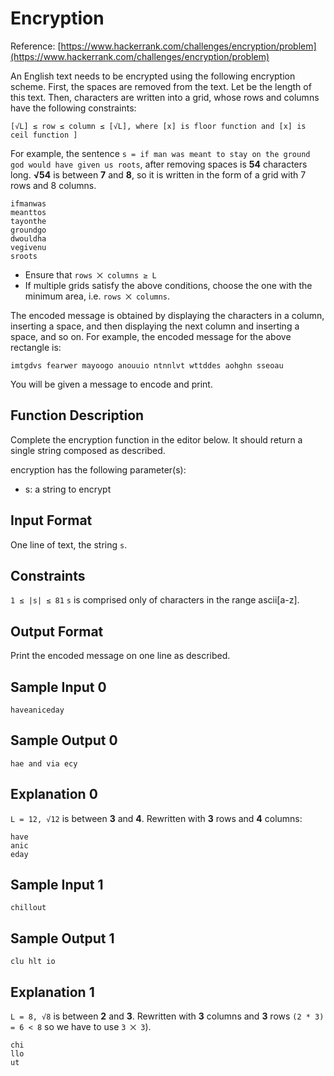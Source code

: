 # Encryption
Reference: [https://www.hackerrank.com/challenges/encryption/problem](https://www.hackerrank.com/challenges/encryption/problem)

An English text needs to be encrypted using the following encryption scheme.
First, the spaces are removed from the text. Let be the length of this text.
Then, characters are written into a grid, whose rows and columns have the following constraints:

```
[√L] ≤ row ≤ column ≤ [√L], where [x] is floor function and [x] is ceil function ]
```

For example, the sentence `s = if man was meant to stay on the ground god would have given us roots`, after removing spaces is **54** characters long. **√54** is between **7** and **8**, so it is written in the form of a grid with 7 rows and 8 columns.

```
ifmanwas
meanttos
tayonthe
groundgo
dwouldha
vegivenu
sroots
```

- Ensure that `rows ⨉ columns ≥ L`
- If multiple grids satisfy the above conditions, choose the one with the minimum area, i.e. `rows ⨉ columns`.

The encoded message is obtained by displaying the characters in a column, inserting a space, and then displaying the next column and inserting a space, and so on. For example, the encoded message for the above rectangle is:

```
imtgdvs fearwer mayoogo anouuio ntnnlvt wttddes aohghn sseoau
```

You will be given a message to encode and print.

## Function Description

Complete the encryption function in the editor below. It should return a single string composed as described.

encryption has the following parameter(s):

- s: a string to encrypt

## Input Format

One line of text, the string `s`.

## Constraints

`1 ≤ |s| ≤ 81`
`s` is comprised only of characters in the range ascii[a-z].

## Output Format

Print the encoded message on one line as described.

## Sample Input 0

```
haveaniceday
```

## Sample Output 0

```
hae and via ecy
```

## Explanation 0

`L = 12, √12` is between **3** and **4**.
Rewritten with **3** rows and **4** columns:

```
have
anic
eday
```

## Sample Input 1

```
chillout
```

## Sample Output 1

```
clu hlt io
```

## Explanation 1

`L = 8, √8` is between **2** and **3**.
Rewritten with **3** columns and **3** rows `(2 * 3) = 6 < 8` so we have to use `3 ⨉ 3`).

```
chi
llo
ut
```
